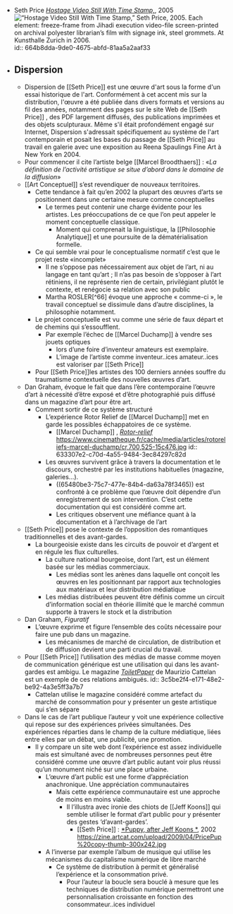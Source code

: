 - Seth Price [*Hostage Video Still With Time Stamp,*](https://sethpriceimages.com/post/43415521935/hostage-video-still-with-time-stamp-seth-price), 2005 ![“Hostage Video Still With Time Stamp,” Seth Price, 2005. Each element: freeze-frame from Jihadi execution video-file screen-printed on archival polyester librarian’s film with signage ink, steel grommets. At Kunsthalle Zurich in 2006.](https://64.media.tumblr.com/e1270396ac6e945084a7e2ad473c9c41/tumblr_mifipxTCd21s3dviwo1_1280.jpg)
  id:: 664b8dda-9de0-4675-abfd-81aa5a2aaf33
- ## Dispersion
	- Dispersion de [[Seth Price]] est une œuvre d'art sous la forme d'un essai historique de l'art. Conformément à cet accent mis sur la distribution, l'œuvre a été publiée dans divers formats et versions au fil des années, notamment des pages sur le site Web de [[Seth Price]] , des PDF largement diffusés, des publications imprimées et des objets sculpturaux. Même s'il était profondément engagé sur Internet, Dispersion s'adressait spécifiquement au système de l'art contemporain et posait les bases du passage de [[Seth Price]] au travail en galerie avec une exposition au Reena Spaulings Fine Art à New York en 2004.
	- Pour commencer il cite l’artiste belge [[Marcel Broodthaers]] : «*La définition de l’activité artistique se situe d’abord dans le domaine de la diffusion*»
	- [[Art Conceptuel]] s’est revendiquer de nouveaux territoires.
		- Cette tendance à fait qu’en 2002 la plupart des œuvres d’arts se positionnent dans une certaine mesure comme conceptuelles
			- Le termes peut contenir une charge évidente pour les artistes. Les préoccupations de ce que l’on peut appeler le moment conceptuelle classique.
				- Moment qui comprenait la linguistique, la [[Philosophie Analytique]] et une poursuite de la dématérialisation formelle.
		- Ce qui semble vrai pour le conceptualisme normatif c’est que le projet reste «incomplet»
			- Il ne s’oppose pas nécessairement aux objet de l’art, ni au langage en tant qu’art ; Il n’as pas besoin de s’opposer à l’art rétiniens, il ne représente rien de certain, privilégiant plutôt le contexte, et renégocie sa relation avec son public
			- Martha ROSLER[^66] évoque une approche « comme-ci », le travail conceptuel se dissimule dans d’autre disciplines, la philosophie notamment.
		- Le projet conceptuelle est vu comme une série de faux départ et de chemins qui s’essoufflent.
			- Par exemple l’échec de [[Marcel Duchamp]] à vendre ses jouets optiques
				- lors d’une foire d’inventeur amateurs est exemplaire.
				- L’image de l’artiste comme inventeur..ices amateur..ices est valoriser par [[Seth Price]]
		- Pour [[Seth Price]]les artistes des 100 derniers années souffre du traumatisme contextuelle des nouvelles œuvres d’art.
	- Dan Graham, évoque le fait que dans l’ère contemporaine l’œuvre d’art à nécessité d’être exposé et d’être photographié puis diffusé dans un magazine d’art pour être art.
		- Comment sortir de ce système structuré
			- L’expérience Rotor Relief de [[Marcel Duchamp]] met en garde les possibles échappatoires de ce système.
				- [[Marcel Duchamp]] , [*Rotor-relief*](https://www.cinematheque.fr/article/1586.html) https://www.cinematheque.fr/cache/media/articles/rotoreliefs-marcel-duchamp/cr,700,525-15c476.jpg
				  id:: 633307e2-c70d-4a55-9484-3ec84297c82d
			- Les œuvres survivent grâce à travers la documentation et le discours, orchestré par les institutions habituelles (magazine, galeries…).
				- ((65480be3-75c7-477e-84b4-da63a78f3465)) est confronté à ce problème que l’œuvre doit dépendre d’un enregistrement de son intervention. C’est cette documentation qui est considéré comme art.
				- Les critiques observent une méfiance quant à la documentation et à l’archivage de l’art
	- [[Seth Price]] pose le contexte de l’opposition des romantiques traditionnelles et des avant-gardes.
		- La bourgeoisie existe dans les circuits de pouvoir et d’argent et en régule les flux culturelles.
			- La culture national bourgeoise, dont l’art, est un élément basée sur les médias commerciaux.
				- Les médias sont les arènes dans laquelle ont conçoit les œuvres en les positionnant par rapport aux technologies aux matériaux et leur distribution médiatique
			- Les médias distribuées peuvent être définis comme un circuit d’information social en théorie illimité que le marché commun supporte à travers le stock et la distribution
	- Dan Graham, *Figuratif*
		- L’œuvre exprime et figure l’ensemble des coûts nécessaire pour faire une pub dans un magazine.
			- Les mécanismes de marché de circulation, de distribution et de diffusion devient une parti crucial du travail.
	- Pour [[Seth Price]] l’utilisation des médias de masse comme moyen de communication générique est une utilisation qui dans les avant-gardes est ambigu. Le magazine [*ToiletPaper*](https://www.toiletpapermagazine.org/) de Maurizio Cattelan est un exemple de ces relations ambiguës.
	  id:: 3c5be2f4-e171-48e2-be92-4a3e5ff3a7b7
		- Cattelan utilise le magazine considéré comme artefact du marché de consommation pour y présenter un geste artistique qui s’en sépare
	- Dans le cas de l’art publique l’auteur y voit une expérience collective qui repose sur des expériences privées simultanées. Des expériences réparties dans le champ de la culture médiatique, liées entre elles par un débat, une publicité, une promotion.
		- Il y compare un site web dont l’expérience est assez individuelle mais est simultané avec de nombreuses personnes peut être considéré comme une œuvre d’art public autant voir plus réussi qu’un monument niché sur une place urbaine.
			- L’œuvre d’art public est une forme d’appréciation anachronique. Une appréciation communautaires
				- Mais cette expérience communautaire est une approche de moins en moins viable.
					- Il l’illustra avec ironie des chiots de [[Jeff Koons]] qui semble utiliser le format d’art public pour y présenter des gestes ‘d’avant-gardes’.
						- [[Seth Price]] : [*Puppy, after Jeff Koons *](https://zine.artcat.com/2009/04/index.html), 2002 https://zine.artcat.com/upload/2009/04/PricePup%20copy-thumb-300x242.jpg
			- A l’inverse par exemple l’album de musique qui utilise les mécanismes du capitalisme numérique de libre marché
				- Ce système de distribution à permit et généralisé l’expérience et la consommation privé.
					- Pour l’auteur la boucle sera bouclé à mesure que les techniques de distribution numérique permettront une personnalisation croissante en fonction des consommateur..ices individuel